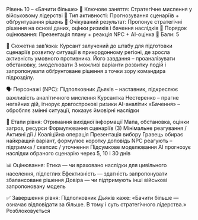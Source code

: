 Рівень 10 – «Бачити більше»
🔸 Ключове заняття: Стратегічне мислення у військовому лідерстві
🔸 Тип активності: Прогнозування сценаріїв + обґрунтування рішень
🔸 Очікуваний результат: Пропонує стратегічні рішення на основі даних, оцінки ризиків і бачення наслідків
🔸 Порядок оцінювання: Презентація плану + реакція NPC + AI-оцінка
🔸 Бали: 5

🧩 Сюжетна зав’язка:
Курсант залучений до штабу для підготовки сценаріїв розвитку ситуації в прикордонному регіоні, де зросла активність умовного противника. Його завдання – проаналізувати обстановку, змоделювати 3 можливі варіанти розвитку подій і запропонувати обґрунтоване рішення з точки зору командира підрозділу.

🗣️ Персонажі (NPC):
Підполковник Дьяків – наставник, підкреслює важливість аналітичного мислення
Курсантка Нестеренко – прагне негайних дій, ігнорує довгострокові ризики
AI-аналітик «Бачення» – обробляє змінні ситуації, показує ймовірні наслідки

🎯 Етапи рівня:
Отримання вихідної інформації
Мапа, обстановка, оцінки загроз, ресурси
Формулювання сценаріїв (3)
Мінімальне реагування / Активні дії / Коаліційна операція
Презентація вибору
Гравець обирає найкращий варіант, формулює коротку доповідь
NPC реагують – підтримка / скепсис / уточнення
Підсумкове моделювання
AI прогнозує наслідки обраного сценарію через 5, 10 і 30 днів

📊 Оцінювання:
Етика — чи враховано наслідки для цивільного населення, підлеглих
Ефективність — здатність запропонувати збалансоване рішення
Довіра — чи підтримують інші військові запропоновану модель

✅ Завершення рівня:
Підполковник Дьяків каже:
«Бачити більше — означає відповідати за більше. В тому і суть стратегічного лідерства.»
Розблоковується